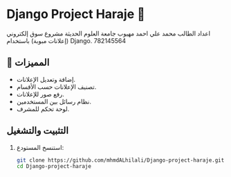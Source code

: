 # Django Project Haraje 🛒
  اعداد الطالب محمد علي احمد مهيوب 
  جامعة العلوم الحديثة
مشروع سوق إلكتروني (إعلانات مبوبة) باستخدام Django.
782145564
## 🚀 المميزات
- إضافة وتعديل الإعلانات.
- تصنيف الإعلانات حسب الأقسام.
- رفع صور للإعلانات.
- نظام رسائل بين المستخدمين.
- لوحة تحكم للمشرف.

##  التثبيت والتشغيل

1. استنسخ المستودع:
   ```bash
   git clone https://github.com/mhmdALhilali/Django-project-haraje.git
   cd Django-project-haraje
